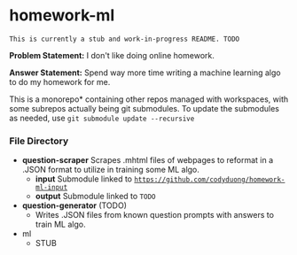 # homework-ml
`This is currently a stub and work-in-progress README. TODO`

**Problem Statement:** I don't like doing online homework.

**Answer Statement:** Spend way more time writing a machine learning algo to do my homework for me.

This is a monorepo* containing other repos managed with workspaces, with some subrepos actually being
git submodules. To update the submodules as needed, use `git submodule update --recursive`

### File Directory
* <b>question-scraper</b>
  Scrapes .mhtml files of webpages to reformat in a .JSON format to utilize in training some ML algo.
  * <b>input</b> Submodule linked to [`https://github.com/codyduong/homework-ml-input`](https://github.com/codyduong/homework-ml-input)
  * <b>output</b> Submodule linked to `TODO`
* <b>question-generator</b> (TODO)
  * Writes .JSON files from known question prompts with answers to train ML algo.
* ml
  * STUB
